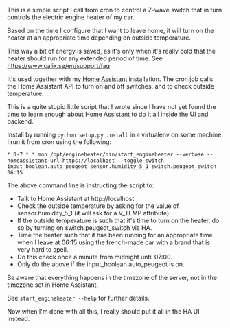 This is a simple script I call from cron to control a Z-wave switch that in turn controls the electric engine heater of my car.

Based on the time I configure that I want to leave home, it will turn
on the heater at an appropriate time depending on outside temperature. 

This way a bit of energy is saved, as it's only when it's really cold that
the heater should run for any extended period of time. 
See https://www.calix.se/en/support/faq 

It's used together with my [Home Assistant](https://home-assistant.io)
installation. The cron job calls the Home Assistant API to turn on and
off switches, and to check outside temperature.

This is a quite stupid little script that I wrote since I have not yet
found the time to learn enough about Home Assistant to do it all
inside the UI and backend.

Install by running `python setup.py install` in a virtualenv on some
machine. I run it from cron using the following:

```
* 0-7 * * mon /opt/engineheater/bin/start_engineheater --verbose --homeassistant-url https://localhost --toggle-switch input_boolean.auto_peugeot sensor.humidity_5_1 switch.peugeot_switch 06:15
```

The above command line is instructing the script to:

* Talk to Home Assistant at http://localhost
* Check the outside temperature by asking for the value of sensor.humidity_5_1 (it will ask for a V_TEMP attribute)
* If the outside temperature is such that it's time to turn on the heater, do so by turning on switch.peugeot_switch via HA.
* Time the heater such that it has been running for an appropriate time when I leave at 06:15 using the french-made car
  with a brand that is very hard to spell.
* Do this check once a minute from midnight until 07:00. 
* Only do the above if the input_boolean.auto_peugeot is on. 

Be aware that everything happens in the timezone of the server, not in the timezone set in Home Assistant.

See `start_engineheater --help` for further details. 

Now when I'm done with all this, I really should put it all in the HA UI instead. 



